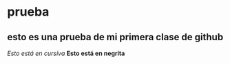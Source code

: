 # prueba
## esto es una prueba de mi primera clase de github 
*Esto está en cursiva*
**Esto está en negrita**
